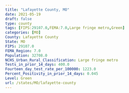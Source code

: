 ```yaml
---
title: "Lafayette County, MO"
date: 2021-05-19
draft: false
type: county
tags: [FIPS:29107.0,FEMA:7.0,Large fringe metro,Green]
categories: [MO]
County: Lafayette County
State: MO
FIPS: 29107.0
FEMA_Region: 7.0
Population: 32708.0
NCHS_Urban_Rural_Classification: Large fringe metro
Tests_in_prior_14_days: 400.0
Fourteen_day_test_rate_per_100000: 1223.0
Percent_Positivity_in_prior_14_days: 0.045
Level: Green
url: /states/MO/lafayette-county
---
```



